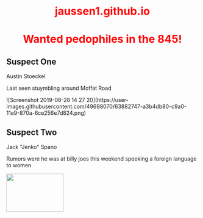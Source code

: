 # jaussen1.github.io
<!doctype html>

<html>
<head>
 
<style>
        h1 {
           color: red;
           text-align: center;
        h2 {
            color: blue;
            text-align: center;
</style>    
</head>
<body>
        <h1>Wanted pedophiles in the 845!</h1>
        <h2>Suspect One</h2>
        <p>Austin Stoeckel</p>
        <p>Last seen stuymbling around Moffat Road</p>
        ![Screenshot 2019-08-28 14 27 20](https://user-images.githubusercontent.com/49698070/63882747-a3b4db80-c9a0-11e9-870a-6ce256e7d824.png)</body>

 <body>
        <h2>Suspect Two</h2>
        <p>Jack "Jenko" Spano</p>
        <p>Rumors were he was at billy joes this weekend speeking a foreign language to women</p>
        <img src="IMG_0480.jpg" height="100" width="150">
</body>

</html>   
